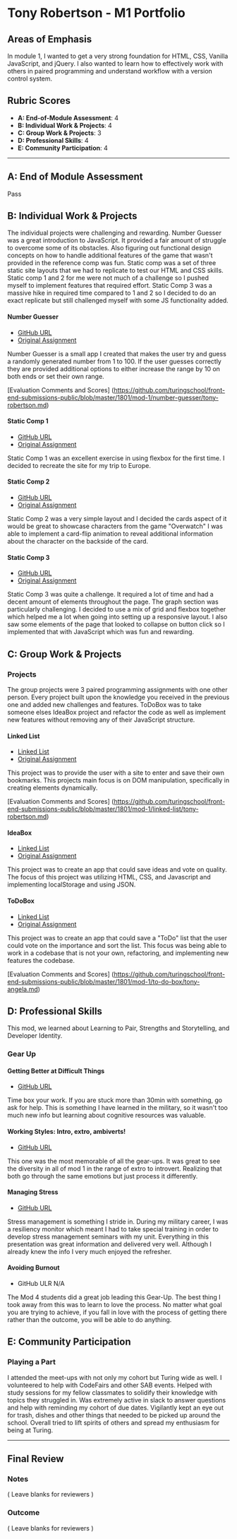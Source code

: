 # Tony Robertson - M1 Portfolio

## Areas of Emphasis

In module 1, I wanted to get a very strong foundation for HTML, CSS, Vanilla JavaScript, and jQuery. I also wanted to learn how to effectively work with others in paired programming and understand workflow with a version control system.

## Rubric Scores

* **A: End-of-Module Assessment**: 4
* **B: Individual Work & Projects**: 4
* **C: Group Work & Projects**: 3
* **D: Professional Skills**: 4
* **E: Community Participation**: 4

-----------------------

## A: End of Module Assessment

Pass

## B: Individual Work & Projects

The individual projects were challenging and rewarding. Number Guesser was a great introduction to JavaScript. It provided a fair amount of struggle to overcome some of its obstacles. Also figuring out functional design concepts on how to handle additional features of the game that wasn't provided in the reference comp was fun. Static comp was a set of three static site layouts that we had to replicate to test our HTML and CSS skills. Static comp 1 and 2 for me were not much of a challenge so I pushed myself to implement features that required effort. Static Comp 3 was a massive hike in required time compared to 1 and 2 so I decided to do an exact replicate but still challenged myself with some JS functionality added.

#### Number Guesser

* [GitHub URL](https://github.com/tonyr729/number-guesser)
* [Original Assignment](http://frontend.turing.io/projects/number-guesser.html)

Number Guesser is a small app I created that makes the user try and guess a randomly generated number from 1 to 100. If the user guesses correctly they are provided additional options to either increase the range by 10 on both ends or set their own range.

[Evaluation Comments and Scores] (https://github.com/turingschool/front-end-submissions-public/blob/master/1801/mod-1/number-guesser/tony-robertson.md)

#### Static Comp 1

* [GitHub URL](https://github.com/tonyr729/tr-comp-challenge-1)
* [Original Assignment](http://frontend.turing.io/projects/m1-static-comp-1.html)

Static Comp 1 was an excellent exercise in using flexbox for the first time. I decided to recreate the site for my trip to Europe.

#### Static Comp 2

* [GitHub URL](https://github.com/tonyr729/tr-comp-challenge-2)
* [Original Assignment](http://frontend.turing.io/projects/m1-static-comp-2.html)

Static Comp 2 was a very simple layout and I decided the cards aspect of it would be great to showcase characters from the game "Overwatch" I was able to implement a card-flip animation to reveal additional information about the character on the backside of the card.

#### Static Comp 3

* [GitHub URL](https://github.com/tonyr729/tr-comp-challenge-1)
* [Original Assignment](http://frontend.turing.io/projects/m1-static-comp-3.html)


Static Comp 3 was quite a challenge. It required a lot of time and had a decent amount of elements throughout the page. The graph section was particularly challenging. I decided to use a mix of grid and flexbox together which helped me a lot when going into setting up a responsive layout. I also saw some elements of the page that looked to collapse on button click so I implemented that with JavaScript which was fun and rewarding. 


## C: Group Work & Projects

### Projects

The group projects were 3 paired programming assignments with one other person. Every project built upon the knowledge you received in the previous one and added new challenges and features. ToDoBox was to take someone elses IdeaBox project and refactor the code as well as implement new features without removing any of their JavaScript structure.

#### Linked List

* [Linked List](https://github.com/tonyr729/linked-list)
* [Original Assignment](http://frontend.turing.io/projects/linked-list.html)

This project was to provide the user with a site to enter and save their own bookmarks. This projects main focus is on DOM manipulation, specifically in creating elements dynamically.

[Evaluation Comments and Scores] (https://github.com/turingschool/front-end-submissions-public/blob/master/1801/mod-1/linked-list/tony-robertson.md)

#### IdeaBox

* [Linked List](https://github.com/tonyr729/idea-box)
* [Original Assignment](http://frontend.turing.io/projects/idea-box.html)

This project was to create an app that could save ideas and vote on quality. The focus of this project was utilizing HTML, CSS, and Javascript and implementing localStorage and using JSON.

#### ToDoBox

* [Linked List](https://github.com/tonyr729/todo-box-pivot)
* [Original Assignment](http://frontend.turing.io/projects/2DoBox-Pivot-Mod1.html)

This project was to create an app that could save a "ToDo" list that the user could vote on the importance and sort the list. This focus was being able to work in a codebase that is not your own, refactoring, and implementing new features the codebase.

[Evaluation Comments and Scores] (https://github.com/turingschool/front-end-submissions-public/blob/master/1801/mod-1/to-do-box/tony-angela.md)


## D: Professional Skills
This mod, we learned about Learning to Pair, Strengths and Storytelling, and Developer Identity.



### Gear Up
#### Getting Better at Difficult Things

* [GitHub URL](https://github.com/turingschool/gear-up/blob/master/m1_citizenship/session_2_getting_better_at_difficult_things.md)

Time box your work. If you are stuck more than 30min with something, go ask for help. This is something I have learned in the military, so it wasn't too much new info but learning about cognitive resources was valuable.

#### Working Styles: Intro, extro, ambiverts!

* [GitHub URL](https://github.com/turingschool/gear-up/blob/master/m1_citizenship/session_3_intro_extro_ambivert_styles.markdown)

This one was the most memorable of all the gear-ups. It was great to see the diversity in all of mod 1 in the range of extro to introvert. Realizing that both go through the same emotions but just process it differently.

#### Managing Stress

* [GitHub URL](https://github.com/turingschool/gear-up/blob/master/m1_citizenship/session_3_managing_stress.md)

Stress management is something I stride in. During my military career, I was a resiliency monitor which meant I had to take special training in order to develop stress management seminars with my unit. Everything in this presentation was great information and delivered very well. Although I already knew the info I very much enjoyed the refresher.


#### Avoiding Burnout

* GitHub ULR N/A

The Mod 4 students did a great job leading this Gear-Up. The best thing I took away from this was to learn to love the process. No matter what goal you are trying to achieve, if you fall in love with the process of getting there rather than the outcome, you will be able to do anything.

## E: Community Participation

### Playing a Part

I attended the meet-ups with not only my cohort but Turing wide as well. 
I volunteered to help with CodeFairs and other SAB events.
Helped with study sessions for my fellow classmates to solidify their knowledge with topics they struggled in.
Was extremely active in slack to answer questions and help with reminding my cohort of due dates.
Vigilantly kept an eye out for trash, dishes and other things that needed to be picked up around the school.
Overall tried to lift spirits of others and spread my enthusiasm for being at Turing.

------------------

## Final Review

### Notes

( Leave blanks for reviewers )

### Outcome

( Leave blanks for reviewers )
